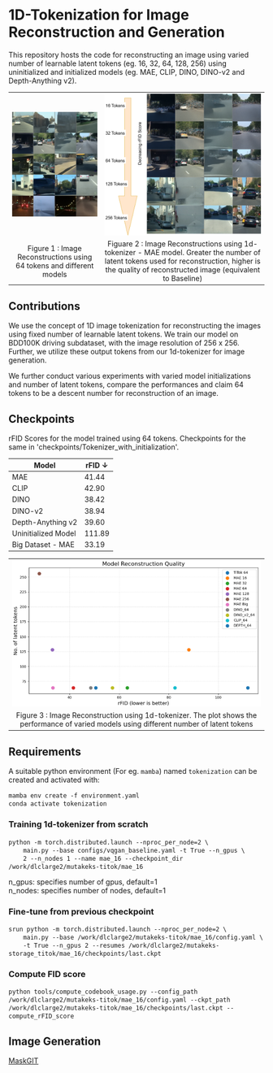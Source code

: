 # 1D-Tokenization for Image Reconstruction and Generation

This repository hosts the code for reconstructing an image using varied number of learnable latent tokens (eg. 16, 32, 64, 128, 256) using uninitialized and initialized models (eg. MAE, CLIP, DINO, DINO-v2 and Depth-Anything v2). 

<table>
  <tr>
    <td align="center"><img src="images/reconstructions.png" width="400"/></td>
    <td align="center"><img src="images/token_reconstructions.png" width="400"/></td>
  </tr>
  <tr>
    <td align="center">Figure 1 : Image Reconstructions using 64 tokens and different models</td>
    <td align="center">Figuare 2 : Image Reconstructions using 1d-tokenizer - MAE model. Greater the number of latent tokens used for reconstruction, higher is the quality of reconstructed image (equivalent to Baseline)</td>
  </tr>
</table>

## Contributions 

We use the concept of 1D image tokenization for reconstructing the images using fixed number of learnable latent tokens. We train our model on BDD100K driving subdataset, with the image resolution of 256 x 256. Further, we utilize these output tokens from our 1d-tokenizer for image generation.

We further conduct various experiments with varied model initializations and number of latent tokens, compare the performances and claim 64 tokens to be a descent number for reconstruction of an image.

## Checkpoints

rFID Scores for the model trained using 64 tokens. Checkpoints for the same in 'checkpoints/Tokenizer_with_initialization'.

| Model                 |  rFID ↓   | 
|-----------------------|------------
| MAE                   |   41.44   | 
| CLIP                  |   42.90   |
| DINO                  |   38.42   | 
| DINO-v2               |   38.94   |
| Depth-Anything v2     |   39.60   | 
| Uninitialized Model   |   111.89  |
| Big Dataset - MAE     |   33.19   |

<table>
  <tr>
    <td align="center"><img src="images/rFIDs.png" width="600"/></td>
  </tr>
  <tr>
    <td align="center">Figure 3 : Image Reconstruction using 1d-tokenizer. The plot shows the performance of varied models using different number of latent tokens</td>
  </tr>
</table>

## Requirements
A suitable python environment (For eg. `mamba`) named `tokenization` can be created and activated with:

```
mamba env create -f environment.yaml
conda activate tokenization
```

### Training 1d-tokenizer from scratch
```
python -m torch.distributed.launch --nproc_per_node=2 \
    main.py --base configs/vqgan_baseline.yaml -t True --n_gpus \
    2 --n_nodes 1 --name mae_16 --checkpoint_dir /work/dlclarge2/mutakeks-titok/mae_16
```
n_gpus: specifies number of gpus, default=1 \
n_nodes: specifies number of nodes, default=1

### Fine-tune from previous checkpoint
```
srun python -m torch.distributed.launch --nproc_per_node=2 \
    main.py --base /work/dlclarge2/mutakeks-titok/mae_16/config.yaml \
    -t True --n_gpus 2 --resumes /work/dlclarge2/mutakeks-storage_titok/mae_16/checkpoints/last.ckpt
```

### Compute FID score
```
python tools/compute_codebook_usage.py --config_path /work/dlclarge2/mutakeks-titok/mae_16/config.yaml --ckpt_path /work/dlclarge2/mutakeks-titok/mae_16/checkpoints/last.ckpt --compute_rFID_score
```

## Image Generation

[MaskGIT](https://github.com/sejal-0502/Maskgit.git)
